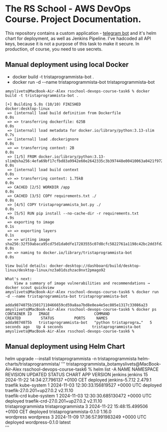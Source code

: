 # The RS School - AWS DevOps Course. Project Documentation.

This repository contains a custom application - [telegram bot](screenshots/bot_qr_code.jpg) and it's helm chart for deployment, as well as Jenkins Pipeline.
I've hadcoded all API keys, because it is not a purpose of this task to make it secure.
In production, of course, you need to use secrets.

## Manual deployment using local Docker
- docker build -t tristaprogrammista-bot .
- docker run -d --name tristaprogrammista-bot tristaprogrammista-bot
```
amyslivets@MacBook-Air-Alex rsschool-devops-course-task6 % docker build -t tristaprogrammista-bot .                          

[+] Building 5.8s (10/10) FINISHED                                                                                                                         docker:desktop-linux
 => [internal] load build definition from Dockerfile                                                                                                                       0.0s
 => => transferring dockerfile: 625B                                                                                                                                       0.0s
 => [internal] load metadata for docker.io/library/python:3.13-slim                                                                                                        0.7s
 => [internal] load .dockerignore                                                                                                                                          0.0s
 => => transferring context: 2B                                                                                                                                            0.0s
 => [1/5] FROM docker.io/library/python:3.13-slim@sha256:4efa69bf17cfbd83a9942e60e2642335c3b397448e00410063a0421f9727c4c4                                                  0.0s
 => [internal] load build context                                                                                                                                          0.0s
 => => transferring context: 1.75kB                                                                                                                                        0.0s
 => CACHED [2/5] WORKDIR /app                                                                                                                                              0.0s
 => CACHED [3/5] COPY requirements.txt ./                                                                                                                                  0.0s
 => [4/5] COPY tristaprogrammista_bot.py ./                                                                                                                                0.0s
 => [5/5] RUN pip install --no-cache-dir -r requirements.txt                                                                                                               4.9s
 => exporting to image                                                                                                                                                     0.1s 
 => => exporting layers                                                                                                                                                    0.1s 
 => => writing image sha256:32f59abaca95cd75d1da0dfe17283555c07d8cfc5822761a1198c42bc2dd3fd2                                                                               0.0s 
 => => naming to docker.io/library/tristaprogrammista-bot                                                                                                                  0.0s 
                                                                                                                                                                                
View build details: docker-desktop://dashboard/build/desktop-linux/desktop-linux/nz3a01dszhzac0nxt2pmago92                                                                      

What's next:
    View a summary of image vulnerabilities and recommendations → docker scout quickview 
amyslivets@MacBook-Air-Alex rsschool-devops-course-task6 % docker run -d --name tristaprogrammista-bot tristaprogrammista-bot

adda9874075b15017110466659cd59a8aa7bd8e0ea4e5ec805e1317c33086a23
amyslivets@MacBook-Air-Alex rsschool-devops-course-task6 % docker ps                                          
CONTAINER ID   IMAGE                    COMMAND                  CREATED         STATUS         PORTS     NAMES
adda9874075b   tristaprogrammista-bot   "python tristaprogra…"   5 seconds ago   Up 4 seconds             tristaprogrammista-bot
amyslivets@MacBook-Air-Alex rsschool-devops-course-task6 % 
```
## Manual deployment using Helm Chart
helm upgrade --install tristaprogrammista -n tristaprogrammista helm-charts/tristaprogrammista/
'''
tristaprogrammista_botamyslivets@MacBook-Air-Alex rsschool-devops-course-task6 % helm list -A
NAME                    NAMESPACE               REVISION        UPDATED                                 STATUS          CHART                               APP VERSION
jenkins                 jenkins                 15              2024-11-22 14:34:27.796137 +0100 CET    deployed        jenkins-5.7.12                      2.479.1    
traefik                 kube-system             1               2024-11-03 12:30:33.156819527 +0000 UTC deployed        traefik-27.0.201+up27.0.2           v2.11.10   
traefik-crd             kube-system             1               2024-11-03 12:30:30.685130472 +0000 UTC deployed        traefik-crd-27.0.201+up27.0.2       v2.11.10   
tristaprogrammista      tristaprogrammista      3               2024-11-22 15:48:15.499506 +0100 CET    deployed        tristaprogrammista-0.1.0            1.16.0     
wordpress               wordpress               3               2024-11-09 17:36:57.991983249 +0000 UTC deployed        wordpress-0.1.0                     latest     
'''

